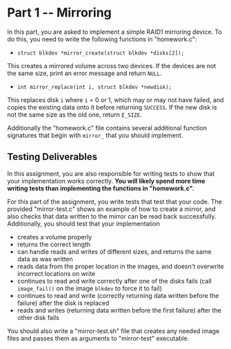 # Part 1 -- Mirroring

In this part, you are asked to implement a simple RAID1 mirroring device. To do this, you need to write the following functions in "homework.c":

* `struct blkdev *mirror_create(struct blkdev *disks[2]);`

This creates a mirrored volume across two devices.  If the devices are not the same size, print an error message and return `NULL`.

 * `int mirror_replace(int i, struct blkdev *newdisk);`

This replaces disk `i` where `i` = 0 or 1, which may or may not have failed, and copies the existing data onto it before returning `SUCCESS`.  If the new disk is not the same size as the old one, return `E_SIZE`.

Additionally the "homework.c" file contains several additional function signatures that begin with `mirror_` that you should implement.


## Testing Deliverables

In this assignment, you are also responsible for writing tests to show that your implementation works correctly. **You will likely spend more time writing tests than implementing the functions in "homework.c".**

For this part of the assignment, you write tests that test that your code.  The provided "mirror-test.c" shows an example of how to create a mirror, and also checks that data written to the mirror can be read back successfully. Additionally, you should test that your implementation

* creates a volume properly
* returns the correct length
* can handle reads and writes of different sizes, and returns the same data as was written
* reads data from the proper location in the images, and doesn't overwrite incorrect locations on write
* continues to read and write correctly after one of the disks fails (call `image_fail()` on the image `blkdev` to force it to fail)
* continues to read and write (correctly returning data written before the failure) after the disk is replaced
* reads and writes (returning data written before the first failure) after the other disk fails

You should also write a "mirror-test.sh" file that creates any needed image files and passes them as arguments to "mirror-test" executable.